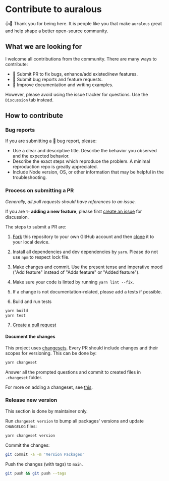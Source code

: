 # Contribute to auralous

:+1::tada: Thank you for being here. It is people like you that make `auralous` great and help shape a better open-source community.

## What we are looking for

I welcome all contributions from the community. There are many ways to contribute:

- :art: Submit PR to fix bugs, enhance/add existed/new features.
- :children_crossing: Submit bug reports and feature requests.
- :pencil: Improve documentation and writing examples.

However, please avoid using the issue tracker for questions. Use the `Discussion` tab instead.

## How to contribute

### Bug reports

If you are submitting a :bug: bug report, please:

- Use a clear and descriptive title. Describe the behavior you observed and the expected behavior.
- Describe the exact steps which reproduce the problem. A minimal reproduction repo is greatly appreciated.
- Include Node version, OS, or other information that may be helpful in the troubleshooting.

### Process on submitting a PR

*Generally, all pull requests should have references to an issue.*

If you are :sparkles: **adding a new feature**, please first [create an issue](../../issues/new) for discussion.

The steps to submit a PR are:

1. [Fork](https://help.github.com/articles/fork-a-repo/) this repository to your own GitHub account and then [clone](https://help.github.com/articles/cloning-a-repository/) it to your local device.

2. Install all dependencies and dev dependencies by `yarn`. Please do not use `npm` to respect lock file.

3. Make changes and commit. Use the present tense and imperative mood ("Add feature" instead of "Adds feature" or "Added feature").

4. Make sure your code is linted by running `yarn lint --fix`.

5. If a change is not documentation-related, please add a tests if possible.

6. Build and run tests

```bash
yarn build
yarn test
```

7. [Create a pull request](https://help.github.com/en/articles/creating-a-pull-request-from-a-fork)

#### Document the changes

This project uses [changesets](https://github.com/atlassian/changesets). Every PR should include changes and their scopes for versioning. This can be done by:

```bash
yarn changeset
```

Answer all the prompted questions and commit to created files in `.changeset` folder.

For more on adding a changeset, see [this](https://github.com/atlassian/changesets/blob/master/docs/adding-a-changeset.md#i-am-in-a-multi-package-repository-a-mono-repo).

### Release new version

This section is done by maintainer only.

Run `changeset version` to bump all packages' versions and update `CHANGELOG` files:

```bash
yarn changeset version
```

Commit the changes:

```bash
git commit -a -m 'Version Packages'
```

Push the changes (with tags) to `main`.

```bash
git push && git push --tags
```
